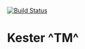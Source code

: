 [![Build Status](https://travis-ci.org/etenesaca/Kester-Odoo.svg?branch=v8.0)](https://travis-ci.org/etenesaca/Kester-Odoo)

# Kester ^TM^
